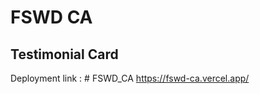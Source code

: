 # FSWD CA

## Testimonial Card

Deployment link : #   F S W D _ C A 
 
 https://fswd-ca.vercel.app/
